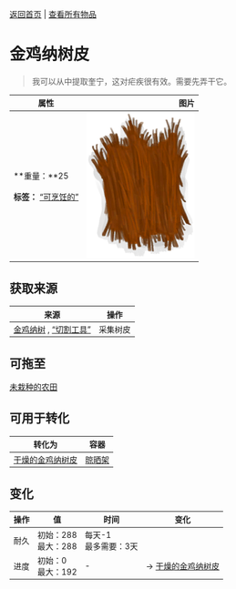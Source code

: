 [返回首页](index.md)   |  [查看所有物品](object.md)
# 金鸡纳树皮  
> 我可以从中提取奎宁，这对疟疾很有效。需要先弄干它。  
  
  属性  |   图片   
 ----  |  ----:   
 **重量：**25<br><br>**标签：**	[“可烹饪的”](tag_Cookable.md)  |  ![](Sprite/CinchonaBark.png)   
  
## 获取来源  
来源  |  操作  
----  |  ----  
[金鸡纳树](CinchonaTree.md) , [“切割工具”](tag_Cutter.md)  |  采集树皮  
## 可拖至  
[未栽种的农田](CropPlotEmpty.md)  
## 可用于转化  
转化为  |  容器  
----  |  ----  
[干燥的金鸡纳树皮](BarkCinchonaDried.md)  |  [晾晒架](DryingRack.md)  
## 变化  
操作  |  值  |  时间  |  变化  
----  |  ----  |  ----  |  ----  
耐久  |  初始：288<br>最大：288  |  每天-1<br>最多需要：3天  |    
进度  |  初始：0<br>最大：192  |  -  |  → [干燥的金鸡纳树皮](BarkCinchonaDried.md)  
